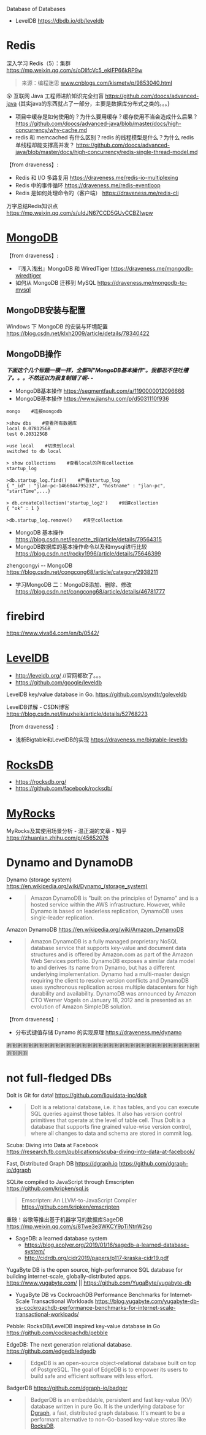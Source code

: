 
Database of Databases
- LevelDB https://dbdb.io/db/leveldb

# Redis

深入学习 Redis（5）：集群 https://mp.weixin.qq.com/s/oDllfcVc5_ekIFP66kRP9w
> 来源：编程迷思 www.cnblogs.com/kismetv/p/9853040.html

😮 互联网 Java 工程师进阶知识完全扫盲 https://github.com/doocs/advanced-java {其实java的东西就占了一部分，主要是数据库分布式之类的。。。}
- 项目中缓存是如何使用的？为什么要用缓存？缓存使用不当会造成什么后果？ https://github.com/doocs/advanced-java/blob/master/docs/high-concurrency/why-cache.md
- redis 和 memcached 有什么区别？redis 的线程模型是什么？为什么 redis 单线程却能支撑高并发？ https://github.com/doocs/advanced-java/blob/master/docs/high-concurrency/redis-single-thread-model.md

【from draveness】:
- Redis 和 I/O 多路复用 https://draveness.me/redis-io-multiplexing
- Redis 中的事件循环 https://draveness.me/redis-eventloop
- Redis 是如何处理命令的（客户端） https://draveness.me/redis-cli

万字总结Redis知识点 https://mp.weixin.qq.com/s/uIdJN67CCD5GUvCCBZIwpw

# [MongoDB](https://www.mongodb.com/)

【from draveness】:
- 『浅入浅出』MongoDB 和 WiredTiger https://draveness.me/mongodb-wiredtiger
- 如何从 MongoDB 迁移到 MySQL https://draveness.me/mongodb-to-mysql

## MongoDB安装与配置

Windows 下 MongoDB 的安装与环境配置 https://blog.csdn.net/klxh2009/article/details/78340422

## MongoDB操作

***下面这个几个标题一模一样，全都叫"MongoDB基本操作"。我都忍不住吐槽了。。。不然还以为我复制错了呢- -***
- MongoDB基本操作 https://segmentfault.com/a/1190000012096666
- MongoDB基本操作 https://www.jianshu.com/p/d5031110f936
```
mongo    #连接mongodb

>show dbs    #查看所有数据库
local 0.078125GB
test 0.203125GB

>use local    #切换到local
switched to db local

> show collections    #查看local的所有collection
startup_log

>db.startup_log.find()    #产看startup_log
{ "_id" : "jlan-pc-1466044795232", "hostname" : "jlan-pc", "startTime",...}

> db.createCollection('startup_log2')    #创建collection
{ "ok" : 1 }

>db.startup_log.remove()    #清空collection
```
- MongoDB 基本操作 https://blog.csdn.net/jeanette_zlj/article/details/79564315
- MongoDB数据库的基本操作命令以及和mysql进行比较 https://blog.csdn.net/rocky1996/article/details/75646399

zhengcongyi -- MongoDB https://blog.csdn.net/congcong68/article/category/2938211
- 学习MongoDB 二：MongoDB添加、删除、修改 https://blog.csdn.net/congcong68/article/details/46781777

# firebird

https://www.viva64.com/en/b/0542/

# [LevelDB](http://leveldb.org/)

- http://leveldb.org/  //官网都砍了。。。
- https://github.com/google/leveldb

LevelDB key/value database in Go. https://github.com/syndtr/goleveldb

LevelDB详解 - CSDN博客 https://blog.csdn.net/linuxheik/article/details/52768223

【from draveness】:
- 浅析Bigtable和LevelDB的实现 https://draveness.me/bigtable-leveldb

# [RocksDB](https://rocksdb.org/)

- https://rocksdb.org/
- https://github.com/facebook/rocksdb/

# [MyRocks](http://myrocks.io/)

MyRocks及其使用场景分析 - 温正湖的文章 - 知乎 https://zhuanlan.zhihu.com/p/45652076

# Dynamo and DynamoDB

Dynamo (storage system) https://en.wikipedia.org/wiki/Dynamo_(storage_system)
- > Amazon DynamoDB is "built on the principles of Dynamo" and is a hosted service within the AWS infrastructure. However, while Dynamo is based on leaderless replication, DynamoDB uses single-leader replication. 

Amazon DynamoDB https://en.wikipedia.org/wiki/Amazon_DynamoDB
- > Amazon DynamoDB is a fully managed proprietary NoSQL database service that supports key-value and document data structures and is offered by Amazon.com as part of the Amazon Web Services portfolio. DynamoDB exposes a similar data model to and derives its name from Dynamo, but has a different underlying implementation. Dynamo had a multi-master design requiring the client to resolve version conflicts and DynamoDB uses synchronous replication across multiple datacenters for high durability and availability. DynamoDB was announced by Amazon CTO Werner Vogels on January 18, 2012 and is presented as an evolution of Amazon SimpleDB solution. 

【from draveness】:
- 分布式键值存储 Dynamo 的实现原理 https://draveness.me/dynamo

:u5272::u5272::u5272::u5272::u5272::u5272::u5272::u5272::u5272::u5272::u5272::u5272::u5272::u5272::u5272::u5272::u5272::u5272::u5272::u5272::u5272::u5272::u5272::u5272::u5272::u5272::u5272::u5272::u5272::u5272::u5272::u5272::u5272::u5272::u5272::u5272::u5272::u5272::u5272::u5272:

# not full-fledged DBs

Dolt is Git for data! https://github.com/liquidata-inc/dolt
- > Dolt is a relational database, i.e. it has tables, and you can execute SQL queries against those tables. It also has version control primitives that operate at the level of table cell. Thus Dolt is a database that supports fine grained value-wise version control, where all changes to data and schema are stored in commit log.

Scuba: Diving into Data at Facebook https://research.fb.com/publications/scuba-diving-into-data-at-facebook/

Fast, Distributed Graph DB https://dgraph.io https://github.com/dgraph-io/dgraph

SQLite compiled to JavaScript through Emscripten https://github.com/kripken/sql.js
> Emscripten: An LLVM-to-JavaScript Compiler https://github.com/kripken/emscripten

重磅！谷歌等推出基于机器学习的数据库SageDB https://mp.weixin.qq.com/s/8Twe3e3WKCY9pTiNtnW2sg
- SageDB: a learned database system 
  * https://blog.acolyer.org/2019/01/16/sagedb-a-learned-database-system/
  * http://cidrdb.org/cidr2019/papers/p117-kraska-cidr19.pdf

YugaByte DB is the open source, high-performance SQL database for building internet-scale, globally-distributed apps. https://www.yugabyte.com/ || https://github.com/YugaByte/yugabyte-db
- YugaByte DB vs CockroachDB Performance Benchmarks for Internet-Scale Transactional Workloads https://blog.yugabyte.com/yugabyte-db-vs-cockroachdb-performance-benchmarks-for-internet-scale-transactional-workloads/

Pebble: RocksDB/LevelDB inspired key-value database in Go https://github.com/cockroachdb/pebble

EdgeDB: The next generation relational database. https://github.com/edgedb/edgedb
- > EdgeDB is an open-source object-relational database built on top of PostgreSQL. The goal of EdgeDB is to empower its users to build safe and efficient software with less effort.

BadgerDB https://github.com/dgraph-io/badger
- > BadgerDB is an embeddable, persistent and fast key-value (KV) database written in pure Go. It is the underlying database for [Dgraph](), a fast, distributed graph database. It's meant to be a performant alternative to non-Go-based key-value stores like [RocksDB]().
